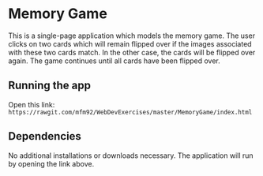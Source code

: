 # Memory Game
This is a single-page application which models the memory game. The user clicks on two cards which will remain flipped over if the images associated with these two cards match. In the other case, the cards will be flipped over again. The game continues until all cards have been flipped over.

## Running the app

Open this link:
`https://rawgit.com/mfm92/WebDevExercises/master/MemoryGame/index.html`

## Dependencies

No additional installations or downloads necessary. The application will run by opening the link above.
